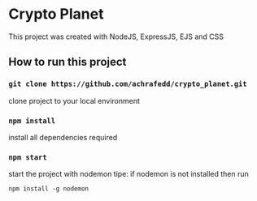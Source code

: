 # Crypto Planet
This project was created with NodeJS, ExpressJS, EJS and CSS

## How to run this project

### `git clone https://github.com/achrafedd/crypto_planet.git`

clone project to your local environment

### `npm install`

install all dependencies required

### `npm start`

start the project with nodemon
tipe: if nodemon is not installed then run

`npm install -g nodemon`